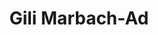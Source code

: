 ---
# Display name
title: Gili Marbach-Ad

weight: 1

# Is this the primary user of the site?
superuser: false

# Role/position/tagline
role: Evaluator

# Organizations/Affiliations to show in About widget
organizations:
- name: University of Maryland, College Park
  url: https://umd.edu

# Social/Academic Networking
# For available icons, see: https://sourcethemes.com/academic/docs/page-builder/#icons
#   For an email link, use "fas" icon pack, "envelope" icon, and a link in the
#   form "mailto:your-email@example.com" or "/#contact" for contact widget.
social:
- icon: globe
  icon_pack: fas
  link: 'https://cmns.umd.edu/people/gili-marbach-ad'
- icon: envelope
  icon_pack: fas
  link: 'mailto:gilim@umd.edu'
- icon: linkedin
  icon_pack: fab
  link: 'https://www.linkedin.com/in/gili-marbach-ad-5a71a827/'
- icon: google-scholar  # Alternatively, use `google-scholar` icon from `ai` icon pack
  icon_pack: ai
  link: https://scholar.google.com/citations?user=jPMt6WAAAAAJ&hl=en
# - icon: github
#   icon_pack: fab
#   link: https://github.com/anilzen
# - icon: orcid
#   icon_pack: fab
#   link: https://orcid.org/0000-0001-7896-6268
# - icon: twitter
#   icon_pack: fab
#   link: https://twitter.com/AnilZenginoglu


# Link to a PDF of your resume/CV.
# To use: copy your resume to `static/media/resume.pdf`, enable `ai` icons in `params.toml`, 
# and uncomment the lines below.
# - icon: cv
#   icon_pack: ai
#   link: media/resume.pdf

# Enter email to display Gravatar (if Gravatar enabled in Config)
email: "gilim@umd.edu"

# Highlight the author in author lists? (true/false)
highlight_name: true

user_groups:
- Senior Personnel
---